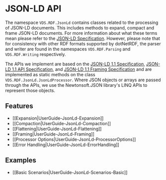 # JSON-LD API

The namespace `VDS.RDF.JsonLd` contains classes related to the processing of JSON-LD documents. This includes methods to expand, compact and frame JSON-LD documents. For more information about what these terms mean please refer to the [JSON-LD Specification](https://json-ld.org/spec/latest/json-ld/). However, please note that for consistency with other RDF formats supported by dotNetRDF, the parser and writer are found in the namespaces `VDS.RDF.Parsing` and `VDS.RDF.Writing` respectively.

The APIs we implement are based on the [JSON-LD 1.1 Specification](https://www.w3.org/TR/json-ld11/), [JSON-LD 1.1 API Specification](https://www.w3.org/TR/json-ld11-api/), and [JSON-LD 1.1 Framing Specification](https://www.w3.org/TR/json-ld11-framing/) and are implemented as static methods on the class `VDS.RDF.JsonLd.JsonLdProcessor`. Where JSON objects or arrays are passed through the APIs, we use the Newtonsoft.JSON library's LINQ APIs to represent those objects.

## Features

* [[Expansion|UserGuide-JsonLd-Expansion]]
* [[Compaction|UserGuide-JsonLd-Compaction]]
* [[Flattening|UserGuide-JsonLd-Flattening]]
* [[Framing|UserGuide-JsonLd-Framing]]
* [[Processor Options|UserGuide-JsonLd-ProcessorOptions]]
* [[Error Handling|UserGuide-JsonLd-ErrorHandling]]

## Examples

* [[Basic Scenarios|UserGuide-JsonLd-Scenarios-Basic]]